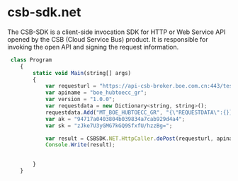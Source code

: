 # csb-sdk.net
The CSB-SDK is a client-side invocation SDK for HTTP or Web Service API opened by the CSB (Cloud Service Bus) product. It is responsible for invoking the open API and signing the request information.

~~~ javascript
 class Program
    {
        static void Main(string[] args)
        {
            var requesturl = "https://api-csb-broker.boe.com.cn:443/test";
            var apiname = "boe_hubtoecc_gr";
            var version = "1.0.0";
            var requestdata = new Dictionary<string, string>();
            requestdata.Add("MT_BOE_HUBTOECC_GR", "{\"REQUESTDATA\":{}}");
            var ak = "94717a0403804b039834a7cab929d4a4";
            var sk = "zJke7U3yGMG7kGQ9SfxfU/hzzBg=";

            var result = CSBSDK.NET.HttpCaller.doPost(requesturl, apiname, version, requestdata, ak, sk);
            Console.Write(result);

            
        }
    }
~~~
